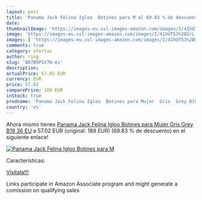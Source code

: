 ```yaml
---
layout: post
title: 'Panama Jack Felina Igloo  Botines para M al 69.83 % de descuento'
date: 
thumbnailImage: 'https://images-eu.ssl-images-amazon.com/images/I/41hUT53%2BSrL._SL200_.jpg'
image: 'https://images-eu.ssl-images-amazon.com/images/I/41hUT53%2BSrL._SL200_.jpg'
images: [ 'https://images-eu.ssl-images-amazon.com/images/I/41hUT53%2BSrL._SL200_.jpg' ]
comments: true
category: ofertas
author: ring
slug: 'B07B9PSV7N-es'
description:
actualPrice: 57.02 EUR
currency: EUR
price: 57.02
comparePrice: 189 EUR
inStock: true
prodname: 'Panama Jack Felina Igloo  Botines para Mujer  Gris  Grey B19   36 EU'
country: 'es'
---
```


Ahora mismo tienes [Panama Jack Felina Igloo  Botines para Mujer  Gris  Grey B19   36 EU](https://www.amazon.es/dp/B07B9PSV7N/?tag=tolees-21) a 57.02 EUR (original: 189 EUR) (69.83 %  de descuento) en el siguiente enlace!

[![Panama Jack Felina Igloo  Botines para M](https://images-eu.ssl-images-amazon.com/images/I/41hUT53%2BSrL._SL200_.jpg)](https://www.amazon.es/dp/B07B9PSV7N/?tag=tolees-21)

Características:


[Visítala!!!](https://www.amazon.es/dp/B07B9PSV7N/?tag=tolees-21)

Links participate in Amazon Associate program and might generate a comission on qualifying sales
